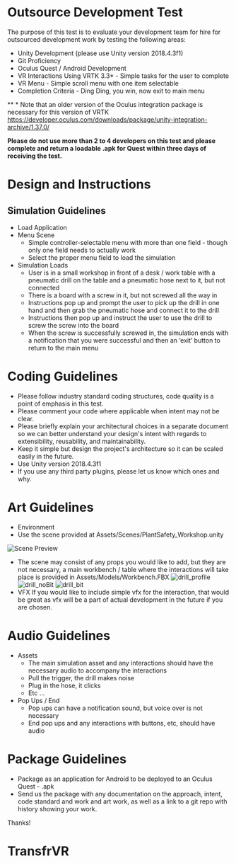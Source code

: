 # Outsource Development Test

The purpose of this test is to evaluate your development team for hire for outsourced development work by testing the following areas:
- Unity Development (please use Unity version 2018.4.3f1)
- Git Proficiency
- Oculus Quest / Android Development
- VR Interactions Using VRTK 3.3* - Simple tasks for the user to complete
- VR Menu - Simple scroll menu with one item selectable
- Completion Criteria - Ding Ding, you win, now exit to main menu

** * Note that an older version of the Oculus integration package is necessary for this version of VRTK https://developer.oculus.com/downloads/package/unity-integration-archive/1.37.0/

**Please do not use more than 2 to 4 developers on this test and please complete and return a loadable .apk for Quest within three days of receiving the test.**

# Design and Instructions

## Simulation Guidelines
* Load Application
* Menu Scene
  * Simple controller-selectable menu with more than one field - though only one field needs to actually work
  * Select the proper menu field to load the simulation
* Simulation Loads
  * User is in a small workshop in front of a desk / work table with a pneumatic drill on the table and a pneumatic hose next to it, but not connected
  * There is a board with a screw in it, but not screwed all the way in 
  * Instructions pop up and prompt the user to pick up the drill in one hand and then grab the pneumatic hose and connect it to the drill
  * Instructions then pop up and instruct the user to use the drill to screw the screw into the board
  * When the screw is successfully screwed in, the simulation ends with a notification that you were successful and then an ‘exit’ button to return to the main menu

# Coding Guidelines
* Please follow industry standard coding structures, code quality is a point of emphasis in this test.
* Please comment your code where applicable when intent may not be clear.
* Please briefly explain your architectural choices in a separate document so we can better understand your design's intent with regards to extensibility, reusability, and maintainability.
* Keep it simple but design the project's architecture so it can be scaled easily in the future. 
* Use Unity version 2018.4.3f1
* If you use any third party plugins, please let us know which ones and why.

# Art Guidelines
* Environment
 * Use the scene provided at Assets/Scenes/PlantSafety_Workshop.unity

![Scene Preview](/images/scene.png)

 * The scene may consist of any props you would like to add, but they are not necessary, a main workbench / table where the interactions will take place is provided in Assets/Models/Workbench.FBX
![drill_profile](/images/drill_profile.png)
![drill_noBit](/images/drill_noBit.png)
![drill_bit](/images/drill_bit.png)
* VFX 
If you would like to include simple vfx for the interaction, that would be great as vfx will be a part of actual development in the future if you are chosen.

# Audio Guidelines
* Assets
  * The main simulation asset and any interactions should have the necessary audio to accompany the interactions
   * Pull the trigger, the drill makes noise
   * Plug in the hose, it clicks
   * Etc …
* Pop Ups / End 
  * Pop ups can have a notification sound, but voice over is not necessary
  * End pop ups and any interactions with buttons, etc, should have audio

# Package Guidelines
* Package as an application for Android to be deployed to an Oculus Quest - .apk
* Send us the package with any documentation on the approach, intent, code standard and work and art work, as well as a link to a git repo with history showing your work.

Thanks!
# TransfrVR
